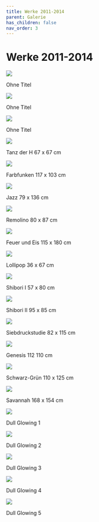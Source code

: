 ```yaml
---
title: Werke 2011-2014
parent: Galerie
has_children: false
nav_order: 3
---
```


# Werke 2011-2014

![](images/works-2011-2014/1.png)

Ohne Titel

![](images/works-2011-2014/2.png)

Ohne Titel

![](images/works-2011-2014/3.png)

Ohne Titel

![](images/works-2011-2014/4-tanz-der-h.png)

Tanz der H 67 x 67 cm

![](images/works-2011-2014/5-farbfunken.png)

Farbfunken 117 x 103 cm

![](images/works-2011-2014/6-jazz.png)

Jazz 79 x 136 cm

![](images/works-2011-2014/7-remolino.png)

Remolino 80 x 87 cm

![](images/works-2011-2014/8-feuerundeis.png)

Feuer und Eis 115 x 180 cm

![](images/works-2011-2014/9-lollipop.png)

Lollipop 36 x 67 cm

![](images/works-2011-2014/10-shibori1.png)

Shibori I 57 x 80 cm

![](images/works-2011-2014/11-shibori2.png)

Shibori II 95 x 85 cm

![](images/works-2011-2014/12-siebdruckstudie.png)

Siebdruckstudie 82 x 115 cm

![](images/works-2011-2014/13-genesis.png)

Genesis 112 110 cm

![](images/works-2011-2014/14-schwarz-gruen.png)

Schwarz-Grün 110 x 125 cm

![](images/works-2011-2014/15-savannah.png)

Savannah 168 x 154 cm

![](images/works-2011-2014/16-dull-glowing1.png)

Dull Glowing 1

![](images/works-2011-2014/17-dull-glowing2.png)

Dull Glowing 2

![](images/works-2011-2014/18-dull-glowing3.png)

Dull Glowing 3

![](images/works-2011-2014/19-dull-glowing4.png)

Dull Glowing 4

![](images/works-2011-2014/20-dull-glowing5.png)

Dull Glowing 5